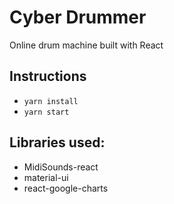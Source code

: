 # Cyber Drummer

Online drum machine built with React

## Instructions
- `yarn install`
- `yarn start`

## Libraries used:
- MidiSounds-react
- material-ui
- react-google-charts
